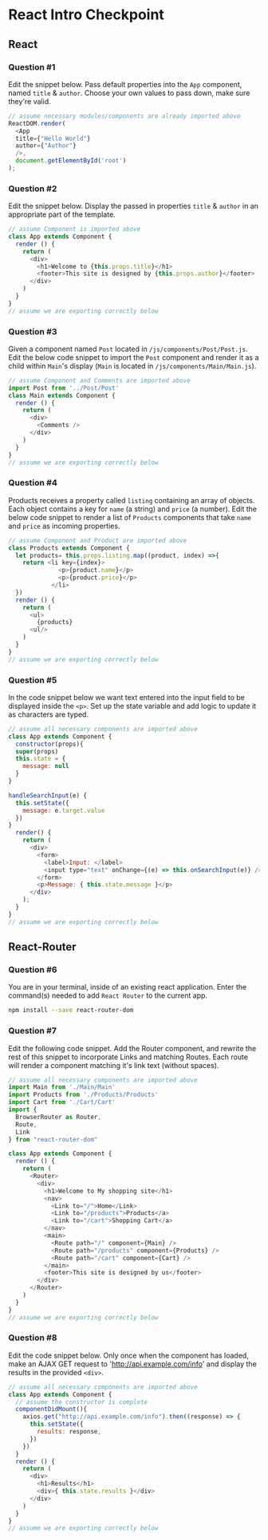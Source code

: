 # React Intro Checkpoint

## React

### Question #1

Edit the snippet below. Pass default properties into the `App` component, named `title` & `author`. Choose your own values to pass down, make sure they're valid.

```js
// assume necessary modules/components are already imported above
ReactDOM.render(
  <App
  title={"Hello World"}
  author={"Author"}
  />,
  document.getElementById('root')
);
```

### Question #2

Edit the snippet below. Display the passed in properties `title` & `author` in an appropriate part of the template.

```js
// assume Component is imported above
class App extends Component {
  render () {
    return (
      <div>
        <h1>Welcome to {this.props.title}</h1>
        <footer>This site is designed by {this.props.author}</footer>
      </div>
    )
  }
}
// assume we are exporting correctly below
```

### Question #3

Given a component named `Post` located in `/js/components/Post/Post.js`. Edit the below code snippet to import the `Post` component and render it as a child within `Main`'s display (`Main` is located in `/js/components/Main/Main.js`).

```js
// assume Component and Comments are imported above
import Post from '../Post/Post'
class Main extends Component {
  render () {
    return (
      <div>
        <Comments />
      </div>
    )
  }
}
// assume we are exporting correctly below
```

### Question #4

Products receives a property called `listing` containing an array of objects. Each object contains a key for `name` (a string) and `price` (a number). Edit the below code snippet to render a list of `Products` components that take `name` and `price` as incoming properties.

```js
// assume Component and Product are imported above
class Products extends Component {
  let products= this.props.listing.map((product, index) =>{
    return <li key={index}>
              <p>{product.name}</p>
              <p>{product.price}</p>
            </li>
  })
  render () {
    return (
      <ul>
        {products}
      <ul/>
    )
  }
}
// assume we are exporting correctly below
```

### Question #5

In the code snippet below we want text entered into the input field to be displayed inside the `<p>`. Set up the state variable and add logic to update it as characters are typed.

```js
// assume all necessary components are imported above
class App extends Component {
  constructor(props){
  super(props)
  this.state = {
    message: null
  }
}

handleSearchInput(e) {
  this.setState({
    message: e.target.value
  })
}
  render() {
    return (
      <div>
        <form>
          <label>Input: </label>
          <input type="text" onChange={(e) => this.onSearchInput(e)} />
        </form>
        <p>Message: { this.state.message }</p>
      </div>
    );
  }
}
// assume we are exporting correctly below
```

## React-Router

### Question #6

You are in your terminal, inside of an existing react application. Enter the command(s) needed to add `React Router` to the current app.

```bash
npm install --save react-router-dom
```

### Question #7

Edit the following code snippet. Add the Router component, and rewrite the rest of this snippet to incorporate Links and matching Routes. Each route will render a component matching it's link text (without spaces).

```js
// assume all necessary components are imported above
import Main from './Main/Main'
import Products from './Products/Products'
import Cart from './Cart/Cart'
import {
  BrowserRouter as Router,
  Route,
  Link
} from "react-router-dom"

class App extends Component {
  render () {
    return (
      <Router>
        <div>
          <h1>Welcome to My shopping site</h1>
          <nav>
            <Link to="/">Home</Link>
            <Link to="/products">Products</a>
            <Link to="/cart">Shopping Cart</a>
          </nav>
          <main>
            <Route path="/" component={Main} />
            <Route path="/products" component={Products} />
            <Route path="/cart" component={Cart} />
          </main>
          <footer>This site is designed by us</footer>
        </div>
      </Router>
    )
  }
}
// assume we are exporting correctly below
```

### Question #8

Edit the code snippet below. Only once when the component has loaded, make an AJAX GET request to 'http://api.example.com/info' and display the results in the provided `<div>`.

```js
// assume all necessary components are imported above
class App extends Component {
  // assume the constructor is complete
  componentDidMount(){
    axios.get("http://api.example.com/info").then((response) => {
      this.setState({
        results: response,
      })
    })
  }
  render () {
    return (
      <div>
        <h1>Results</h1>
        <div>{ this.state.results }</div>
      </div>
    )
  }
}
// assume we are exporting correctly below
```
